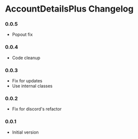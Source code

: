 # AccountDetailsPlus Changelog

### 0.0.5

 - Popout fix

### 0.0.4

 - Code cleanup

### 0.0.3

 - Fix for updates
 - Use internal classes

### 0.0.2

 - Fix for discord's refactor

### 0.0.1

 - Initial version